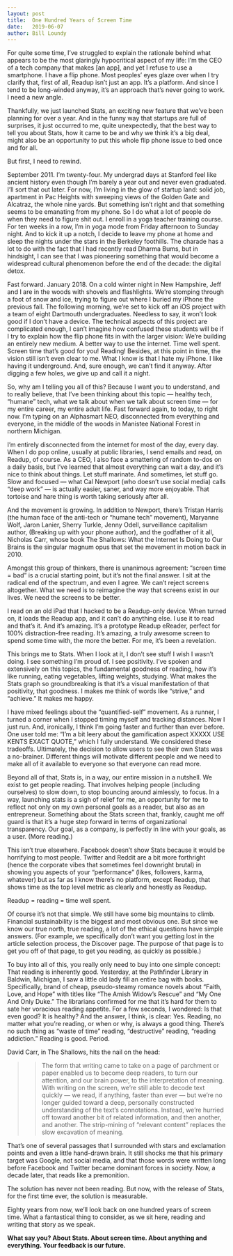```yaml
---
layout: post
title:  One Hundred Years of Screen Time 
date:   2019-06-07
author: Bill Loundy
---
```

For quite some time, I’ve struggled to explain the rationale behind what appears to be the most glaringly hypocritical aspect of my life: I’m the CEO of a tech company that makes [an app], and yet I refuse to use a smartphone. I have a flip phone. Most peoples’ eyes glaze over when I try clarify that, first of all, Readup isn’t just an app. It’s a platform. And since I tend to be long-winded anyway, it’s an approach that’s never going to work. I need a new angle. 

Thankfully, we just launched Stats, an exciting new feature that we’ve been planning for over a year. And in the funny way that startups are full of surprises, it just occurred to me, quite unexpectedly, that the best way to tell you about Stats, how it came to be and why we think it’s a big deal, might also be an opportunity to put this whole flip phone issue to bed once and for all. 

But first, I need to rewind. 

September 2011. I’m twenty-four. My undergrad days at Stanford feel like ancient history even though I’m barely a year out and never even graduated. I’ll sort that out later. For now, I’m living in the glow of startup land: solid job, apartment in Pac Heights with sweeping views of the Golden Gate and Alcatraz, the whole nine yards. But something isn’t right and that something seems to be emanating from my phone. So I do what a lot of people do when they need to figure shit out. I enroll in a yoga teacher training course. For ten weeks in a row, I’m in yoga mode from Friday afternoon to Sunday night. And to kick it up a notch, I decide to leave my phone at home and sleep the nights under the stars in the Berkeley foothills. The charade has a lot to do with the fact that I had recently read Dharma Bums, but in hindsight, I can see that I was pioneering something that would become a widespread cultural phenomenon before the end of the decade: the digital detox. 

Fast forward. January 2018. On a cold winter night in New Hampshire, Jeff and I are in the woods with shovels and flashlights. We’re stomping through a foot of snow and ice, trying to figure out where I buried my iPhone the previous fall. The following morning, we’re set to kick off an iOS project with a team of eight Dartmouth undergraduates. Needless to say, it won’t look good if I don’t have a device. The technical aspects of this project are complicated enough, I can’t imagine how confused these students will be if I try to explain how the flip phone fits in with the larger vision: We’re building an entirely new medium. A better way to use the internet. Time well spent. Screen time that’s good for you! Reading! Besides, at this point in time, the vision still isn’t even clear to me. What I know is that I hate my iPhone. I like having it underground. And, sure enough, we can’t find it anyway. After digging a few holes, we give up and call it a night.

So, why am I telling you all of this? Because I want you to understand, and to really believe, that I’ve been thinking about this topic  — healthy tech, “humane” tech, what we talk about when we talk about screen time — for my entire career, my entire adult life. Fast forward again, to today, to right now. I’m typing on an Alphasmart NEO, disconnected from everything and everyone, in the middle of the woods in Manistee National Forest in northern Michigan. 

I’m entirely disconnected from the internet for most of the day, every day. When I do pop online, usually at public libraries, I send emails and read, on Readup, of course. As a CEO, I also face a smattering of random to-dos on a daily basis, but I’ve learned that almost everything can wait a day, and it’s nice to think about things. Let stuff marinate. And sometimes, let stuff go. Slow and focused — what Cal Newport (who doesn’t use social media) calls “deep work” — is actually easier, saner, and way more enjoyable. That tortoise and hare thing is worth taking seriously after all.

And the movement is growing. In addition to Newport, there’s Tristan Harris (the human face of the anti-tech or “humane tech” movement), Maryanne Wolf, Jaron Lanier, Sherry Turkle, Jenny Odell, surveillance capitalism author, (Breaking up with your phone author), and the godfather of it all, Nicholas Carr, whose book The Shallows: What the Internet Is Doing to Our Brains is the singular magnum opus that set the movement in motion back in 2010.

Amongst this group of thinkers, there is unanimous agreement: “screen time = bad” is a crucial starting point, but it’s not the final answer. I sit at the radical end of the spectrum, and even I agree. We can’t reject screens altogether. What we need is to reimagine the way that screens exist in our lives. We need the screens to be better. 

I read on an old iPad that I hacked to be a Readup-only device. When turned on, it loads the Readup app, and it can’t do anything else. I use it to read and that’s it. And it’s amazing. It’s a prototype Readup eReader, perfect for 100% distraction-free reading. It’s amazing, a truly awesome screen to spend some time with, the more the better. For me, it’s been a revelation. 

This brings me to Stats. When I look at it, I don’t see stuff I wish I wasn’t doing. I see something I’m proud of. I see positivity. I’ve spoken and extensively on this topics, the fundamental goodness of reading, how it’s like running, eating vegetables, lifting weights, studying. What makes the Stats graph so groundbreaking is that it’s a visual manifestation of that positivity, that goodness. I makes me think of words like “strive,” and “achieve.” It makes me happy. 

I have mixed feelings about the “quantified-self” movement. As a runner, I turned a corner when I stopped timing myself and tracking distances. Now I just run. And, ironically, I think I’m going faster and further than ever before. One user told me: “I’m a bit leery about the gamification aspect XXXXX USE KENTS EXACT QUOTE,” which I fully understand. We considered these tradeoffs. Ultimately, the decision to allow users to see their own Stats was a no-brainer. Different things will motivate different people and we need to make all of it available to everyone so that everyone can read more. 

Beyond all of that, Stats is, in a way, our entire mission in a nutshell. We exist to get people reading. That involves helping people (including ourselves) to slow down, to stop bouncing around aimlessly, to focus. In a way, launching stats is a sigh of relief for me, an opportunity for me to reflect not only on my own personal goals as a reader, but also as an entrepreneur. Something about the Stats screen that, frankly, caught me off guard is that it’s a huge step forward in terms of organizational transparency. Our goal, as a company, is perfectly in line with your goals, as a user. (More reading.) 

This isn’t true elsewhere. Facebook doesn’t show Stats because it would be horrifying to most people. Twitter and Reddit are a bit more forthright (hence the corporate vibes that sometimes feel downright brutal) in showing you aspects of your “performance” (likes, followers, karma, whatever) but as far as I know there’s no platform, except Readup, that shows time as the top level metric as clearly and honestly as Readup. 

Readup = reading = time well spent. 

Of course it’s not that simple. We still have some big mountains to climb. Financial sustainability is the biggest and most obvious one. But since we know our true north, true reading, a lot of the ethical questions have simple answers. (For example, we specifically don’t want you getting lost in the article selection process, the Discover page. The purpose of that page is to get you off of that page, to get you reading, as quickly as possible.) 

To buy into all of this, you really only need to buy into one simple concept: That reading is inherently good. Yesterday, at the Pathfinder Library in Baldwin, Michigan, I saw a little old lady fill an entire bag with books. Specifically, brand of cheap, pseudo-steamy romance novels about “Faith, Love, and Hope” with titles like “The Amish Widow’s Rescue” and “My One And Only Duke.” The librarians confirmed for me that it’s hard for them to sate her voracious reading appetite. For a few seconds, I wondered: Is that even good? It is healthy? And the answer, I think, is clear: Yes. Reading, no matter what you’re reading, or when or why, is always a good thing. There’s no such thing as “waste of time” reading, “destructive” reading, “reading addiction.” Reading is good. Period. 

David Carr, in The Shallows, hits the nail on the head: 

>> The form that writing came to take on a page of parchment or paper enabled us to become deep readers, to turn our attention, and our brain power, to the interpretation of meaning. With writing on the screen, we’re still able to decode text quickly — we read, if anything, faster than ever — but we’re no longer guided toward a deep, personally constructed understanding of the text’s connotations. Instead, we’re hurried off toward another bit of related information, and then another, and another. The strip-mining of “relevant content” replaces the slow excavation of meaning.

That’s one of several passages that I surrounded with stars and exclamation points and even a little hand-drawn brain. It still shocks me that his primary target was Google, not social media, and that those words were written long before Facebook and Twitter became dominant forces in society. Now, a decade later, that reads like a premonition. 

The solution has never not been reading. But now, with the release of Stats, for the first time ever, the solution is measurable. 

Eighty years from now, we’ll look back on one hundred years of screen time. What a fantastical thing to consider, as we sit here, reading and writing that story as we speak. 

**What say you? About Stats. About screen time. About anything and everything. Your feedback is our future.**